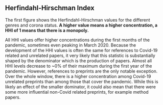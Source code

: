 ## Herfindahl-Hirschman Index
The first figure shows the Herfindahl-Hirschman values for the different genres and corona status. **A higher value means a higher concentration, a HHI of 1 means that there is a monopoly.**

All HHI values offer higher concentrations during the first months of the pandemic, sometimes even peaking in March 2020. Because the development of the HHI values is often the same for references to Covid-19 related and unrelated papers, it very likely that this statistic is substantially shaped by the denominator which is the production of papers. Almost all HHI levels decrease to ~0% of their maximum during the first year of the pandemic. However, references to preprints are the only notable exception. Over the whole window, there is a higher concentration among Covid-19 unrelated preprints than among those that cover the pandemic. While this is likely an effect of the smaller dominator, it could also mean that there were some more influential non-Covid related preprints, for example method papers.
